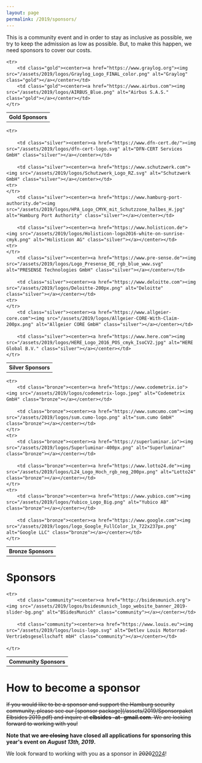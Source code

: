 ```yaml
---
layout: page
permalink: /2019/sponsors/
---
```


This is a community event and in order to stay as inclusive as
possible, we try to keep the admission as low as possible. But, to
make this happen, we need sponsors to cover our costs.



<table>
    <tr>
        <th colspan="2" class="gold"><center>Gold Sponsors</center></th>
    </tr>

	<tr>
	    <td class="gold"><center><a href="https://www.graylog.org"><img src="/assets/2019/logos/Graylog_Logo_FINAL_color.png" alt="Graylog" class="gold"></a></center></td>
	    <td class="gold"><center><a href="https://www.airbus.com"><img src="/assets/2019/logos/AIRBUS_Blue.png" alt="Airbus S.A.S." class="gold"></a></center></td>
	</tr>
</table>

<table>
    <tr>
        <th colspan="2" class="silver"><center>Silver Sponsors</center></th>
    </tr>

	<tr>

		<td class="silver"><center><a href="https://www.dfn-cert.de/"><img src="/assets/2019/logos/dfn-cert-logo.svg" alt="DFN-CERT Services GmbH" class="silver"></a></center></td>

		<td class="silver"><center><a href="https://www.schutzwerk.com"><img src="/assets/2019/logos/Schutzwerk_Logo_RZ.svg" alt="Schutzwerk GmbH" class="silver"></a></center></td>
	<tr>
	</tr>
		<td class="silver"><center><a href="https://www.hamburg-port-authority.de"><img src="/assets/2019/logos/HPA_Logo_CMYK_mit_Schutzzone_halbes_H.jpg" alt="Hamburg Port Authority" class="silver"></a></center></td>

		<td class="silver"><center><a href="https://www.holisticon.de"><img src="/assets/2019/logos/Holisticon-logo2016-white-on-sunrise-cmyk.png" alt="Holisticon AG" class="silver"></a></center></td>
	<tr>
	</tr>
		<td class="silver"><center><a href="https://www.pre-sense.de"><img src="/assets/2019/logos/Logo_Presense_DE_rgb_blue_www.svg" alt="PRESENSE Technologies GmbH" class="silver"></a></center></td>

		<td class="silver"><center><a href="https://www.deloitte.com"><img src="/assets/2019/logos/Deloitte-200px.png" alt="Deloitte" class="silver"></a></center></td>
	<tr>
	</tr>
		<td class="silver"><center><a href="https://www.allgeier-core.com"><img src="/assets/2019/logos/Allgeier-CORE-With-Claim-200px.png" alt="Allgeier CORE GmbH" class="silver"></a></center></td>

		<td class="silver"><center><a href="https://www.here.com"><img src="/assets/2019/logos/HERE_Logo_2016_POS_cmyk_IsoCV2.jpg" alt="HERE Global B.V." class="silver"></a></center></td>
	</tr>
</table>


<table>
    <tr>
        <th colspan="2" class="bronze"><center>Bronze Sponsors</center></th>
    </tr>

	<tr>
		<td class="bronze"><center><a href="https://www.codemetrix.io"><img src="/assets/2019/logos/codemetrix-logo.jpeg" alt="Codemetrix GmbH" class="bronze"></a></center></td>

		<td class="bronze"><center><a href="https://www.sumcumo.com"><img src="/assets/2019/logos/sum.cumo-logo.png" alt="sum.cumo GmbH" class="bronze"></a></center></td>
	</tr>
	<tr>
		<td class="bronze"><center><a href="https://superluminar.io"><img src="/assets/2019/logos/Superluminar-400px.png" alt="Superluminar" class="bronze"></a></center></td>

		<td class="bronze"><center><a href="https://www.lotto24.de"><img src="/assets/2019/logos/L24_Logo_Hoch_rgb_neg_200px.png" alt="Lotto24" class="bronze"></a></center></td>
	</tr>
	<tr>
		<td class="bronze"><center><a href="https://www.yubico.com"><img src="/assets/2019/logos/Yubico_Logo_Big.png" alt="Yubico AB" class="bronze"></a></center></td>

		<td class="bronze"><center><a href="https://www.google.com"><img src="/assets/2019/logos/logo_Google_FullColor_1x_722x237px.png" alt="Google LLC" class="bronze"></a></center></td>
	</tr>
</table>

#  Sponsors #

<table>
    <tr>
        <th colspan="2" class="community"><center>Community Sponsors</center></th>
    </tr>

	<tr>
		<td class="community"><center><a href="http://bsidesmunich.org"><img src="/assets/2019/logos/bsidesmunich_logo_website_banner_2019-slider-bg.png" alt="BSidesMunich" class="community"></a></center></td>

		<td class="community"><center><a href="https://www.louis.eu"><img src="/assets/2019/logos/louis-logo.svg" alt="Detlev Louis Motorrad-Vertriebsgesellschaft mbH" class="community"></a></center></td>

	</tr>
</table>

# How to become a sponsor #

~~If you would like to be a sponsor and support the Hamburg security community, please see our [sponsor package](/assets/2019/Sponsorpaket Elbsides 2019.pdf) and inquire at **elbsides -at- gmail.com**. We are looking forward to working with you!~~

**Note that we ~~are closing~~ have closed all applications for sponsoring this year's event on _August 13th, 2019_.**

We look forward to working with you as a sponsor in ~~2020~~[2024](/2024)!

